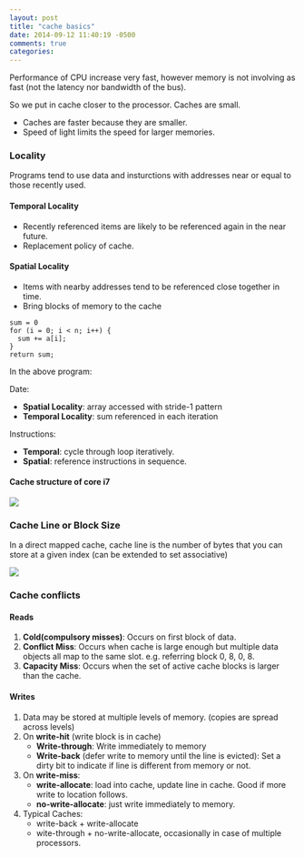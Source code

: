 ```yaml
---
layout: post
title: "cache basics"
date: 2014-09-12 11:40:19 -0500
comments: true
categories: 
---
```


Performance of CPU increase very fast, however memory is not involving as fast (not the latency nor bandwidth of the bus).

So we put in cache closer to the processor. Caches are small.
* Caches are faster because they are smaller.
* Speed of light limits the speed for larger memories.

### Locality
Programs tend to use data and insturctions with addresses near or equal to those recently used.

#### Temporal Locality
* Recently referenced items are likely to be referenced again in the near future.
* Replacement policy of cache.

#### Spatial Locality
* Items with nearby addresses tend to be referenced close together in time.
* Bring blocks of memory to the cache


```
sum = 0
for (i = 0; i < n; i++) {
  sum += a[i];
}
return sum;
```

In the above program:

Date:

* **Spatial Locality**: array accessed with stride-1 pattern
* **Temporal Locality**: sum referenced in each iteration

Instructions:

* **Temporal**: cycle through loop iteratively.
* **Spatial**: reference instructions in sequence.


#### Cache structure of core i7

<img src="{{root_url}}/images/post-images/core-i7.png"/>


### Cache Line or Block Size

In a direct mapped cache, cache line is the number of bytes that you can store at a given index (can be extended to set associative)

<img src="{{root_url}}/images/post-images/cache-line.png"/>


### Cache conflicts

#### Reads

1. **Cold(compulsory misses)**: Occurs on first block of data.
2. **Conflict Miss**: Occurs when cache is large enough but multiple data objects all map to the same slot. e.g. referring block 0, 8, 0, 8.
3. **Capacity Miss**: Occurs when the set of active cache blocks is larger than the cache.

#### Writes

1. Data may be stored at multiple levels of memory. (copies are spread across levels)
2. On **write-hit** (write block is in cache)
    * **Write-through**: Write immediately to memory
    * **Write-back** (defer write to memory until the line is evicted): Set a dirty bit to indicate if line is different from memory or not.
3. On **write-miss**:
    * **write-allocate**: load into cache, update line in cache. Good if more write to location follows.
    * **no-write-allocate**: just write immediately to memory.
4. Typical Caches:
    * write-back + write-allocate
    * wite-through + no-write-allocate, occasionally in case of multiple processors.
